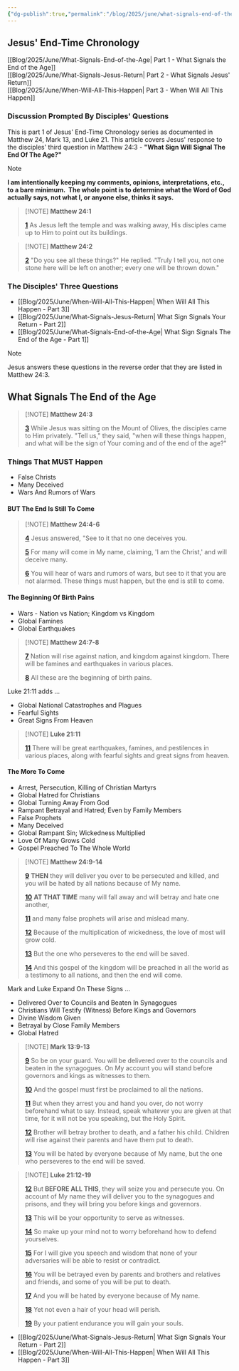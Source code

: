 ```yaml
---
{"dg-publish":true,"permalink":"/blog/2025/june/what-signals-end-of-the-age/","tags":["Events/End-of-the-Aged","Blog/2025/06/What-Signals-End-of-the-Age"],"created":"2025-05-31T09:02:12.964-04:00","updated":"2025-06-09T15:01:23.568-04:00"}
---
```


## Jesus' End-Time Chronology

[[Blog/2025/June/What-Signals-End-of-the-Age\| Part 1 - What Signals the End of the Age]]  
[[Blog/2025/June/What-Signals-Jesus-Return\| Part 2 - What Signals Jesus' Return]]  
[[Blog/2025/June/When-Will-All-This-Happen\| Part 3 - When Will All This Happen]]

### Discussion Prompted By Disciples' Questions

This is part 1 of Jesus' End-Time Chronology series as documented in Matthew 24, Mark 13, and Luke 21. This article covers Jesus' response to the disciples' third question in Matthew 24:3 - **"What Sign Will Signal The End Of The Age?"**

> [!NOTE]  
> **I am intentionally keeping my comments, opinions, interpretations, etc., to a bare minimum.  The whole point is to determine what the Word of God actually says, not what I, or anyone else, thinks it says.**

> [!NOTE] **Matthew 24:1**
>
> [**1**](https://biblehub.com/matthew/24-1.htm) As Jesus left the temple and was walking away, His disciples came up to Him to point out its buildings.

> [!NOTE] **Matthew 24:2**
>
> [**2**](https://biblehub.com/matthew/24-2.htm) "Do you see all these things?" He replied. "Truly I tell you, not one stone here will be left on another; every one will be thrown down."

### The Disciples' Three Questions

- [[Blog/2025/June/When-Will-All-This-Happen\| When Will All This Happen - Part 3]]
- [[Blog/2025/June/What-Signals-Jesus-Return\| What Sign Signals Your Return - Part 2]]
- [[Blog/2025/June/What-Signals-End-of-the-Age\| What Sign Signals The End of the Age - Part 1]]

> [!NOTE]  
> Jesus answers these questions in the reverse order that they are listed in Matthew 24:3.

## What Signals The End of the Age

> [!NOTE] **Matthew 24:3**
>
> [**3**](https://biblehub.com/matthew/24-3.htm) While Jesus was sitting on the Mount of Olives, the disciples came to Him privately. "Tell us," they said, "when will these things happen, and what will be the sign of Your coming and of the end of the age?"

### Things That MUST Happen

- False Christs
- Many Deceived
- Wars And Rumors of Wars

#### BUT The End Is Still To Come

> [!NOTE] **Matthew 24:4-6**
>
> [**4**](https://biblehub.com/matthew/24-4.htm) Jesus answered, "See to it that no one deceives you. 
>
> [**5**](https://biblehub.com/matthew/24-5.htm) For many will come in My name, claiming, 'I am the Christ,' and will deceive many. 
>
> [**6**](https://biblehub.com/matthew/24-6.htm) You will hear of wars and rumors of wars, but see to it that you are not alarmed. These things must happen, but the end is still to come. 

#### The Beginning Of Birth Pains

- Wars - Nation vs Nation; Kingdom vs Kingdom
- Global Famines
- Global Earthquakes

> [!NOTE] **Matthew 24:7-8**  
>
> [**7**](https://biblehub.com/matthew/24-7.htm) Nation will rise against nation, and kingdom against kingdom. There will be famines and earthquakes in various places. 
>
> [**8**](https://biblehub.com/matthew/24-8.htm) All these are the beginning of birth pains.

Luke 21:11 adds …

- Global National Catastrophes and Plagues
- Fearful Sights
- Great Signs From Heaven

> [!NOTE] **Luke 21:11**
>
> [**11**](https://biblehub.com/luke/21-11.htm) There will be great earthquakes, famines, and pestilences in various places, along with fearful sights and great signs from heaven.

#### The More To Come

- Arrest, Persecution, Killing of Christian Martyrs
- Global Hatred for Christians
- Global Turning Away From God
- Rampant Betrayal and Hatred; Even by Family Members
- False Prophets
- Many Deceived
- Global Rampant Sin; Wickedness Multiplied
- Love Of Many Grows Cold
- Gospel Preached To The Whole World

> [!NOTE] **Matthew 24:9-14**
>
> [**9**](https://biblehub.com/matthew/24-9.htm) **THEN** they will deliver you over to be persecuted and killed, and you will be hated by all nations because of My name. 
>
> [**10**](https://biblehub.com/matthew/24-10.htm) **AT THAT TIME** many will fall away and will betray and hate one another, 
>
> [**11**](https://biblehub.com/matthew/24-11.htm) and many false prophets will arise and mislead many.
>
> [**12**](https://biblehub.com/matthew/24-12.htm) Because of the multiplication of wickedness, the love of most will grow cold. 
>
> [**13**](https://biblehub.com/matthew/24-13.htm) But the one who perseveres to the end will be saved.
>
> [**14**](https://biblehub.com/matthew/24-14.htm) And this gospel of the kingdom will be preached in all the world as a testimony to all nations, and then the end will come.

Mark and Luke Expand On These Signs …

- Delivered Over to Councils and Beaten In Synagogues
- Christians Will Testify (Witness) Before Kings and Governors
- Divine Wisdom Given
- Betrayal by Close Family Members
- Global Hatred

> [!NOTE] **Mark 13:9-13**
>
> [**9**](https://biblehub.com/mark/13-9.htm) So be on your guard. You will be delivered over to the councils and beaten in the synagogues. On My account you will stand before governors and kings as witnesses to them. 
>
> [**10**](https://biblehub.com/mark/13-10.htm) And the gospel must first be proclaimed to all the nations. 
>
> [**11**](https://biblehub.com/mark/13-11.htm) But when they arrest you and hand you over, do not worry beforehand what to say. Instead, speak whatever you are given at that time, for it will not be you speaking, but the Holy Spirit.
>
> [**12**](https://biblehub.com/mark/13-12.htm) Brother will betray brother to death, and a father his child. Children will rise against their parents and have them put to death. 
>
> [**13**](https://biblehub.com/mark/13-13.htm) You will be hated by everyone because of My name, but the one who perseveres to the end will be saved.

> [!NOTE] **Luke 21:12-19**
>
> [**12**](https://biblehub.com/luke/21-12.htm) But **BEFORE ALL THIS**, they will seize you and persecute you. On account of My name they will deliver you to the synagogues and prisons, and they will bring you before kings and governors. 
>
> [**13**](https://biblehub.com/luke/21-13.htm) This will be your opportunity to serve as witnesses. 
>
> [**14**](https://biblehub.com/luke/21-14.htm) So make up your mind not to worry beforehand how to defend yourselves. 
>
> [**15**](https://biblehub.com/luke/21-15.htm) For I will give you speech and wisdom that none of your adversaries will be able to resist or contradict.
>
> [**16**](https://biblehub.com/luke/21-16.htm) You will be betrayed even by parents and brothers and relatives and friends, and some of you will be put to death. 
>
> [**17**](https://biblehub.com/luke/21-17.htm) And you will be hated by everyone because of My name. 
>
> [**18**](https://biblehub.com/luke/21-18.htm) Yet not even a hair of your head will perish. 
>
> [**19**](https://biblehub.com/luke/21-19.htm) By your patient endurance you will gain your souls.

- [[Blog/2025/June/What-Signals-Jesus-Return\| What Sign Signals Your Return - Part 2]]
- [[Blog/2025/June/When-Will-All-This-Happen\| When Will All This Happen - Part 3]]
